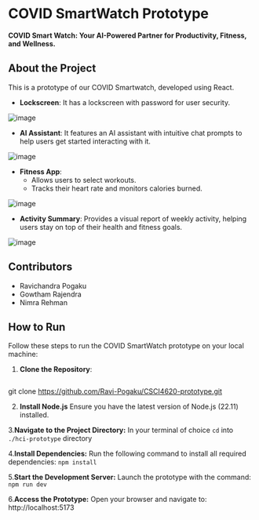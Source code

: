 # COVID SmartWatch Prototype  

**COVID Smart Watch: Your AI-Powered Partner for Productivity, Fitness, and Wellness.** 

## About the Project  

This is a prototype of our COVID Smartwatch, developed using React.  

- **Lockscreen**: It has a lockscreen with password for user security.  

![image](https://github.com/user-attachments/assets/fb81b557-494e-4546-9ef3-0a8e729f2cea)

- **AI Assistant**: It features an AI assistant with intuitive chat prompts to help users get started interacting with it.  

![image](https://github.com/user-attachments/assets/4a06d3b5-80cd-4c05-84b8-2ba5b7971f4a)

- **Fitness App**:  
  - Allows users to select workouts.  
  - Tracks their heart rate and monitors calories burned.  


![image](https://github.com/user-attachments/assets/0abe5c70-242e-4f45-ade1-6327865b3f75)


- **Activity Summary**: Provides a visual report of weekly activity, helping users stay on top of their health and fitness goals.  


![image](https://github.com/user-attachments/assets/c2d426f1-fce8-4773-bcf5-59c447cb2db8)


## Contributors  

- Ravichandra Pogaku  
- Gowtham Rajendra  
- Nimra Rehman
  

## How to Run  

Follow these steps to run the COVID SmartWatch prototype on your local machine:  

1. **Clone the Repository**:  
   ```bash
git clone https://github.com/Ravi-Pogaku/CSCI4620-prototype.git

2. **Install Node.js**
Ensure you have the latest version of Node.js (22.11) installed.

3.**Navigate to the Project Directory:**
In your terminal of choice ```cd``` into ```./hci-prototype``` directory

4.**Install Dependencies:**
Run the following command to install all required dependencies:
   ```npm install```
   
5.**Start the Development Server:**
Launch the prototype with the command:
  ```npm run dev```
  
6.**Access the Prototype:**
Open your browser and navigate to:
  http://localhost:5173
